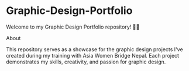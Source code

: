 # Graphic-Design-Portfolio
Welcome to my Graphic Design Portfolio repository! 🎨✨

About

This repository serves as a showcase for the graphic design projects I've created during my training with Asia Women Bridge Nepal. Each project demonstrates my skills, creativity, and passion for graphic design.

